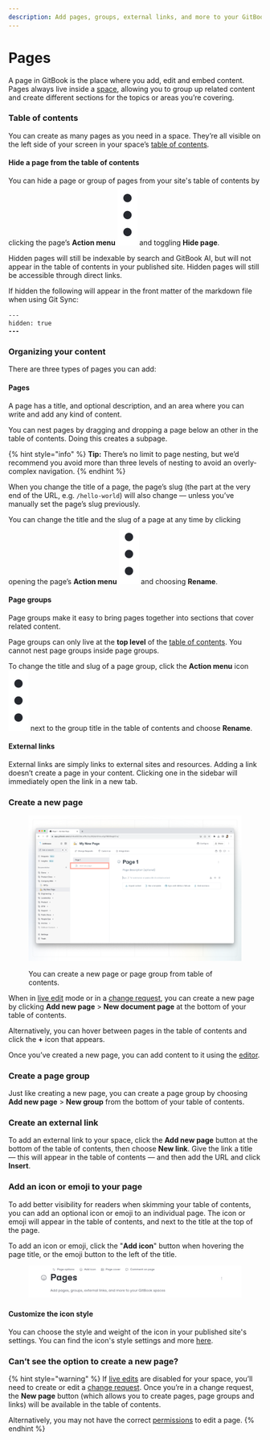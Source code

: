 ```yaml
---
description: Add pages, groups, external links, and more to your GitBook spaces
---
```


# Pages

A page in GitBook is the place where you add, edit and embed content. Pages always live inside a [space](what-is-a-space.md), allowing you to group up related content and create different sections for the topics or areas you’re covering.

### Table of contents

You can create as many pages as you need in a space. They’re all visible on the left side of your screen in your space’s [table of contents](../navigation.md#table-of-contents).

#### Hide a page from the table of contents

You can hide a page or group of pages from your site's table of contents by clicking the page’s **Action menu** <img src="../../../.gitbook/assets/Actions menu.png" alt="Three vertical dots" data-size="line">  and toggling **Hide page**.

Hidden pages will still be indexable by search and GitBook AI, but will not appear in the table of contents in your published site. Hidden pages will still be accessible through direct links.

If hidden the following will appear in the front matter of the markdown file when using Git Sync:

<pre class="language-markdown"><code class="lang-markdown">---
hidden: true
<strong>---
</strong></code></pre>

### Organizing your content

There are three types of pages you can add:

#### Pages

A page has a title, and optional description, and an area where you can write and add any kind of content.‌

You can nest pages by dragging and dropping a page below an other in the table of contents. Doing this creates a subpage.

{% hint style="info" %}
**Tip:** There’s no limit to page nesting, but we’d recommend you avoid more than three levels of nesting to avoid an overly-complex navigation.
{% endhint %}

When you change the title of a page, the page’s slug (the part at the very end of the URL, e.g. `/hello-world`) will also change — unless you’ve manually set the page’s slug previously.

You can change the title and the slug of a page at any time by clicking opening the page’s **Action menu** <img src="../../../.gitbook/assets/Actions menu.png" alt="Three vertical dots" data-size="line">  and choosing **Rename**.

#### Page groups

Page groups make it easy to bring pages together into sections that cover related content.

Page groups can only live at the **top level** of the [table of contents](../navigation.md#table-of-contents). You cannot nest page groups inside page groups.

To change the title and slug of a page group, click the **Action menu** icon <img src="../../../.gitbook/assets/Actions menu.png" alt="Three vertical dots" data-size="line"> next to the group title in the table of contents and choose **Rename**.

#### External links

External links are simply links to external sites and resources. Adding a link doesn’t create a page in your content. Clicking one in the sidebar will immediately open the link in a new tab.

### Create a new page

<figure><img src="../../../.gitbook/assets/new-page.png" alt=""><figcaption><p>You can create a new page or page group from table of contents.</p></figcaption></figure>

When in [live edit](../live-edits.md) mode or in a [change request](../change-requests.md), you can create a new page by clicking **Add new page** > **New document page** at the bottom of your table of contents.&#x20;

Alternatively, you can hover between pages in the table of contents and click the **+** icon that appears.

Once you’ve created a new page, you can add content to it using the [editor](../).

### Create a page group

Just like creating a new page, you can create a page group by choosing **Add new page** > **New group** from the bottom of your table of contents.

### Create an external link <a href="#external-links" id="external-links"></a>

To add an external link to your space, click the **Add new page** button at the bottom of the table of contents, then choose **New link**. Give the link a title — this will appear in the table of contents — and then add the URL and click **Insert**.

### Add an icon or emoji to your page

To add better visibility for readers when skimming your table of contents, you can add an optional icon or emoji to an individual page. The icon or emoji will appear in the table of contents, and next to the title at the top of the page.

To add an icon or emoji, click the "**Add icon**" button when hovering the page title, or the emoji button to the left of the title.

<figure><img src="../../../.gitbook/assets/Screenshot 2024-08-08 at 15.17.50 (1).png" alt=""><figcaption></figcaption></figure>

#### Customize the icon style

You can choose the style and weight of the icon in your published site's settings. You can find the icon's style settings and more [here](../../../published-documentation/customization/space-customization.md#styling).

### Can’t see the option to create a new page?

{% hint style="warning" %}
If [live edits](../live-edits.md) are disabled for your space, you’ll need to create or edit a [change request](../change-requests.md). Once you’re in a change request, the **New page** button (which allows you to create pages, page groups and links) will be available in the table of contents.

Alternatively, you may not have the correct [permissions](../../../account-management/member-management/permissions-and-inheritance.md) to edit a page.
{% endhint %}
